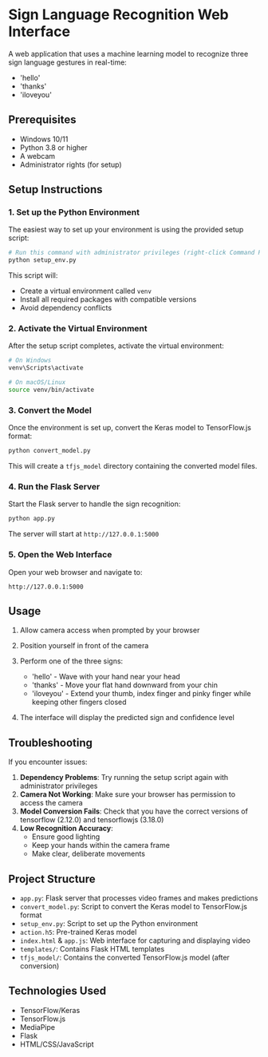 # Sign Language Recognition Web Interface

A web application that uses a machine learning model to recognize three sign language gestures in real-time:
- 'hello'
- 'thanks'
- 'iloveyou'

## Prerequisites

- Windows 10/11
- Python 3.8 or higher
- A webcam
- Administrator rights (for setup)

## Setup Instructions

### 1. Set up the Python Environment

The easiest way to set up your environment is using the provided setup script:

```bash
# Run this command with administrator privileges (right-click Command Prompt/PowerShell and select "Run as administrator")
python setup_env.py
```

This script will:
- Create a virtual environment called `venv`
- Install all required packages with compatible versions
- Avoid dependency conflicts

### 2. Activate the Virtual Environment

After the setup script completes, activate the virtual environment:

```bash
# On Windows
venv\Scripts\activate

# On macOS/Linux
source venv/bin/activate
```

### 3. Convert the Model

Once the environment is set up, convert the Keras model to TensorFlow.js format:

```bash
python convert_model.py
```

This will create a `tfjs_model` directory containing the converted model files.

### 4. Run the Flask Server

Start the Flask server to handle the sign recognition:

```bash
python app.py
```

The server will start at `http://127.0.0.1:5000`

### 5. Open the Web Interface

Open your web browser and navigate to:
```
http://127.0.0.1:5000
```

## Usage

1. Allow camera access when prompted by your browser
2. Position yourself in front of the camera
3. Perform one of the three signs:
   - 'hello' - Wave with your hand near your head
   - 'thanks' - Move your flat hand downward from your chin
   - 'iloveyou' - Extend your thumb, index finger and pinky finger while keeping other fingers closed

4. The interface will display the predicted sign and confidence level

## Troubleshooting

If you encounter issues:

1. **Dependency Problems**: Try running the setup script again with administrator privileges
2. **Camera Not Working**: Make sure your browser has permission to access the camera
3. **Model Conversion Fails**: Check that you have the correct versions of tensorflow (2.12.0) and tensorflowjs (3.18.0)
4. **Low Recognition Accuracy**: 
   - Ensure good lighting
   - Keep your hands within the camera frame
   - Make clear, deliberate movements

## Project Structure

- `app.py`: Flask server that processes video frames and makes predictions
- `convert_model.py`: Script to convert the Keras model to TensorFlow.js format
- `setup_env.py`: Script to set up the Python environment
- `action.h5`: Pre-trained Keras model
- `index.html` & `app.js`: Web interface for capturing and displaying video
- `templates/`: Contains Flask HTML templates
- `tfjs_model/`: Contains the converted TensorFlow.js model (after conversion)

## Technologies Used

- TensorFlow/Keras
- TensorFlow.js
- MediaPipe
- Flask
- HTML/CSS/JavaScript 